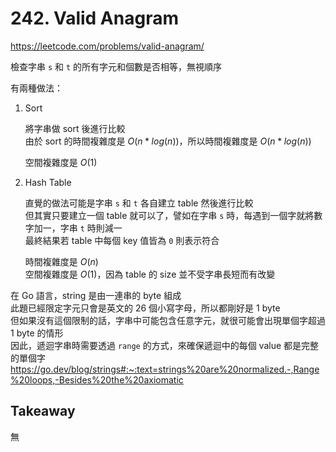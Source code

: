 # 242. Valid Anagram

<https://leetcode.com/problems/valid-anagram/>

檢查字串 `s` 和 `t` 的所有字元和個數是否相等，無視順序

有兩種做法：

1. Sort

   將字串做 sort 後進行比較  
   由於 sort 的時間複雜度是 $O(n*log(n))$，所以時間複雜度是 $O(n*log(n))$

   空間複雜度是 $O(1)$

2. Hash Table

   直覺的做法可能是字串 `s` 和 `t` 各自建立 table 然後進行比較  
   但其實只要建立一個 table 就可以了，譬如在字串 `s` 時，每遇到一個字就將數字加一，字串 `t` 時則減一  
   最終結果若 table 中每個 key 值皆為 `0` 則表示符合

   時間複雜度是 $O(n)$  
   空間複雜度是 $O(1)$，因為 table 的 size 並不受字串長短而有改變

在 Go 語言，string 是由一連串的 byte 組成  
此題已經限定字元只會是英文的 26 個小寫字母，所以都剛好是 1 byte  
但如果沒有這個限制的話，字串中可能包含任意字元，就很可能會出現單個字超過 1 byte 的情形  
因此，遞迴字串時需要透過 `range` 的方式，來確保遞迴中的每個 value 都是完整的單個字  
<https://go.dev/blog/strings#:~:text=strings%20are%20normalized.-,Range%20loops,-Besides%20the%20axiomatic>

## Takeaway

無
